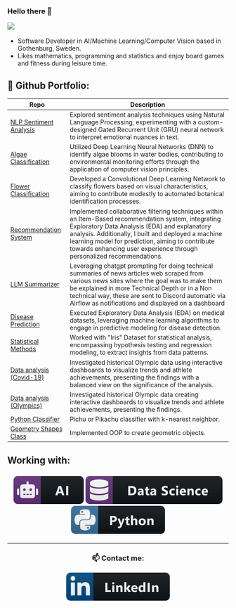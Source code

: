 ### Hello there 👋

![](https://komarev.com/ghpvc/?username=JoelOscarsson&color=0ca4a5)

* Software Developer in AI/Machine Learning/Computer Vision based in Gothenburg, Sweden.
* Likes mathematics, programming and statistics and enjoy board games and fitness during leisure time.

## :briefcase: Github Portfolio:


| Repo                             | Description                                                                                     |
| -------------------------------- | ----------------------------------------------------------------------------------------------- |
| [NLP Sentiment Analysis][eee]    | Explored sentiment analysis techniques using Natural Language Processing, experimenting with a custom-designed Gated Recurrent Unit (GRU) neural network to interpret emotional nuances in text.|
| [Algae Classification][aaa]      | Utilized Deep Learning Neural Networks (DNN) to identify algae blooms in water bodies, contributing to environmental monitoring efforts through the application of computer vision principles.                                  |
| [Flower Classification][bxs]           | Developed a Convolutional Deep Learning Network to classify flowers based on visual characteristics, aiming to contribute modestly to automated botanical identification processes.                   |
| [Recommendation System][kag]     | Implemented collaborative filtering techniques within an Item-Based recommendation system, integrating Exploratory Data Analysis (EDA) and explanatory analysis. Additionally, I built and deployed a machine learning model for prediction, aiming to contribute towards enhancing user experience through personalized recommendations.|
| [LLM Summarizer][aol]            | Leveraging chatgpt prompting for doing technical summaries of news articles web scraped from various news sites where the goal was to make them be explained in more Technical Depth or in a Non technical way, these are sent to Discord automatic via Airflow as notifications and displayed on a dashboard |
| [Disease Prediction][aob]        | Executed Exploratory Data Analysis (EDA) on medical datasets, leveraging machine learning algorithms to engage in predictive modeling for disease detection.                                 |
| [Statistical Methods][cd]        | Worked with "Iris" Dataset for statistical analysis, encompassing hypothesis testing and regression modeling, to extract insights from data patterns.                                    |
| [Data analysis (Covid-19)][ml]   | Investigated historical Olympic data using interactive dashboards to visualize trends and athlete achievements, presenting the findings with a balanced view on the significance of the analysis.                |
| [Data analysis (Olympics)][pe]   |  Investigated historical Olympic data creating interactive dashboards to visualize trends and athlete achievements, presenting the findings.                                                   |
| [Python Classifier][gc]          | Pichu or Pikachu classifier with k-nearest neighbor.                                            |
| [Geometry Shapes Class][aoc]     | Implemented OOP to create geometric objects.                                                    |


[eee]: https://github.com/JoelOscarsson/rnn-assignment/blob/main/rnn-assignment.ipynb
[aaa]: https://github.com/JoelOscarsson/dnn-project/blob/main/eda.ipynb
[bxs]: https://github.com/JoelOscarsson/dl-assignment/blob/main/classification.ipynb
[aol]: https://github.com/JoelOscarsson/LLM-SummarEase-AI
[kag]: https://github.com/JoelOscarsson/Machine-Learning/blob/main/Projects/Recommender-System.ipynb
[aob]: https://github.com/JoelOscarsson/Machine-Learning/blob/main/Projects/Disease-Prediction.ipynb
[cd]: https://github.com/JoelOscarsson/Statistics/blob/main/Projekt.ipynb
[ml]: https://github.com/JoelOscarsson/Databehandling-JoelOscarsson/blob/main/Laboration-1/Labb_1.ipynb
[pe]: https://github.com/JoelOscarsson/GroupProjectOS-Databehandling
[gc]: https://github.com/JoelOscarsson/PythonSchool/blob/main/Labb-2/Labb2.ipynb
[aoc]: https://github.com/JoelOscarsson/PythonSchool/tree/main/Labb-3/Shape


## Working with:

<h3 align="center"> <img src="https://github.com/MikeCodesDotNET/ColoredBadges/blob/master/svg/dev/misc/ai.svg" alt="js" style="max-width: 100%;">
<img src="https://github.com/MikeCodesDotNET/ColoredBadges/blob/master/svg/dev/misc/datascience.svg" alt="js" style="max-width: 100%;">


<img src="https://github.com/MikeCodesDotNET/ColoredBadges/raw/master/svg/dev/languages/python.svg" alt="js" style="max-width: 100%;">

---
<h3 align="center">📫 Contact me:</h3>
<div align="center">
  <a href="https://www.linkedin.com/in/JoelOscarsson">
    <img src="https://github.com/MikeCodesDotNET/ColoredBadges/raw/master/svg/social/linkedin.svg" alt="linkedin" style="max-width: 100%;">
  </a>

